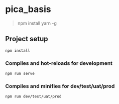 # pica_basis

> npm install yarn -g

## Project setup
```
npm install
```

### Compiles and hot-reloads for development
```
npm run serve
```

### Compiles and minifies for dev/test/uat/prod
```
npm run dev/test/uat/prod
```

